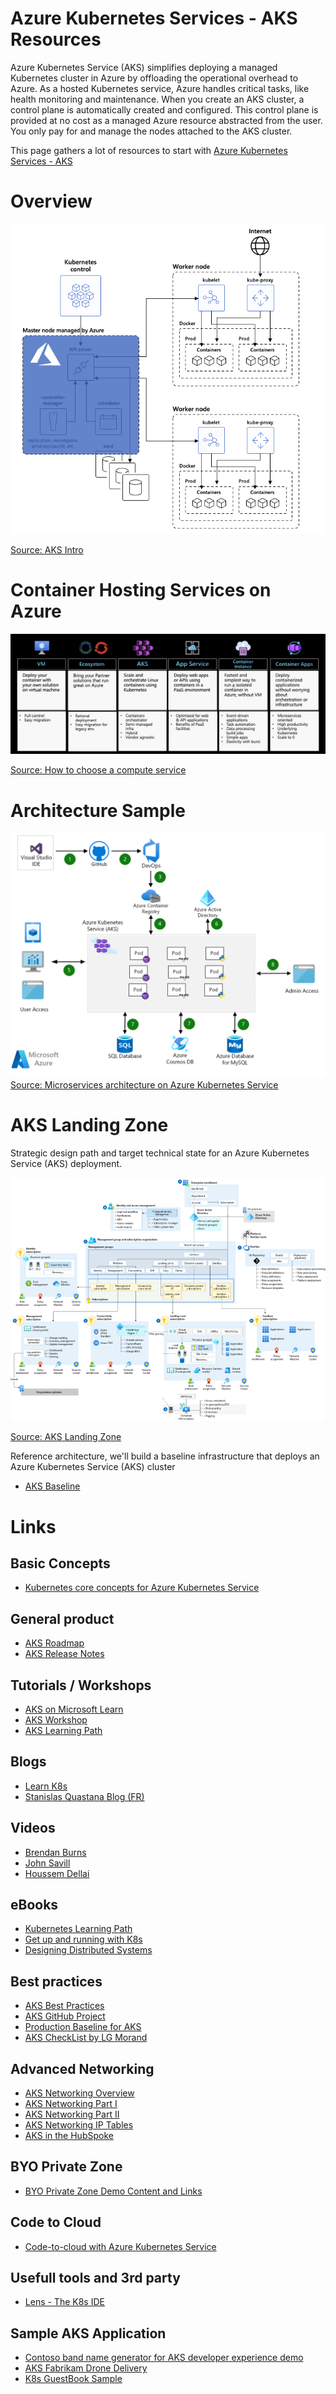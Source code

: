 # Azure Kubernetes Services - AKS Resources

Azure Kubernetes Service (AKS) simplifies deploying a managed Kubernetes cluster in Azure by offloading the operational overhead to Azure. As a hosted Kubernetes service, Azure handles critical tasks, like health monitoring and maintenance. When you create an AKS cluster, a control plane is automatically created and configured. This control plane is provided at no cost as a managed Azure resource abstracted from the user. You only pay for and manage the nodes attached to the AKS cluster.

This page gathers a lot of resources to start with [Azure Kubernetes Services - AKS](https://learn.microsoft.com/en-us/azure/aks/)

# Overview
 ![AKS 101](./media/aks-101.png)

 [Source: AKS Intro](https://learn.microsoft.com/en-us/azure/aks/intro-kubernetes)

# Container Hosting Services on Azure
 ![Container Hosting Service on Azure](./media/containers-comparison.png)

 [Source: How to choose a compute service](https://learn.microsoft.com/en-us/azure/architecture/guide/technology-choices/compute-decision-tree#choose-a-candidate-service)


# Architecture Sample
 ![AKS Architecture](./media/aks-architecture.png)
[Source: Microservices architecture on Azure Kubernetes Service](https://learn.microsoft.com/en-us/azure/architecture/browse/?terms=aks)

# AKS Landing Zone
Strategic design path and target technical state for an Azure Kubernetes Service (AKS) deployment.

 ![AKS Landing Zone](./media/aks-landingzone.png)

 [Source: AKS Landing Zone](https://docs.microsoft.com/en-us/azure/cloud-adoption-framework/scenarios/app-platform/aks/landing-zone-accelerator)

Reference architecture, we'll build a baseline infrastructure that deploys an Azure Kubernetes Service (AKS) cluster
- [AKS Baseline](https://docs.microsoft.com/en-us/azure/architecture/reference-architectures/containers/aks/secure-baseline-aks)

# Links

## Basic Concepts
 - [Kubernetes core concepts for Azure Kubernetes Service](https://learn.microsoft.com/en-us/azure/aks/concepts-clusters-workloads)

## General product 
- [AKS Roadmap](https://github.com/Azure/AKS/projects/1)
- [AKS Release Notes](https://github.com/Azure/AKS/releases)

## Tutorials / Workshops

 - [AKS on Microsoft Learn](https://docs.microsoft.com/en-us/learn/browse/?expanded=azure&filter-products=kub&products=azure-kubernetes-service)
 - [AKS Workshop](https://docs.microsoft.com/en-us/learn/modules/aks-workshop/)
 - [AKS Learning Path](https://azure.microsoft.com/en-us/resources/kubernetes-learning-path/)

## Blogs

 - [Learn K8s](https://learnk8s.io/blog)
 - [Stanislas Quastana Blog (FR)](https://stanislas.io/?s=aks)

## Videos

 - [Brendan Burns](https://www.youtube.com/playlist?list=PLLasX02E8BPCrIhFrc_ZiINhbRkYMKdPT)
 - [John Savill](https://www.youtube.com/c/NTFAQGuy/search?query=aks)
 - [Houssem Dellai](https://www.youtube.com/playlist?list=PLpbcUe4chE79sB7Jg7B4z3HytqUUEwcNE)

## eBooks

 - [Kubernetes Learning Path](https://azure.microsoft.com/en-us/resources/kubernetes-learning-path/)
 - [Get up and running with K8s](https://azure.microsoft.com/en-us/resources/kubernetes-ebook-collection/)
 - [Designing Distributed Systems](https://azure.microsoft.com/en-us/resources/designing-distributed-systems/)

## Best practices 
 - [AKS Best Practices](https://docs.microsoft.com/en-us/azure/aks/best-practices)
 - [AKS GitHub Project](https://github.com/Azure/AKS)
 - [Production Baseline for AKS](https://docs.microsoft.com/en-us/azure/architecture/reference-architectures/containers/aks/secure-baseline-aks)
 - [AKS CheckList by LG Morand](https://www.the-aks-checklist.com/)

## Advanced Networking 
- [AKS Networking Overview](https://blog.stevegriffith.nyc/posts/aks-networking/)
- [AKS Networking Part I](https://blog.stevegriffith.nyc/posts/aks-networking-part1)
- [AKS Networking Part II](https://blog.stevegriffith.nyc/posts/aks-networking-part2)
- [AKS Networking IP Tables](https://blog.stevegriffith.nyc/posts/aks-networking-iptables)
- [AKS in the HubSpoke](https://techcommunity.microsoft.com/t5/azure-developer-community-blog/aks-the-elephant-in-the-hub-amp-spoke-room-deep-dive/ba-p/3635985#content)

## BYO Private Zone
- [BYO Private Zone Demo Content and Links](https://github.com/swgriffith/azure-guides/tree/master/dns)

## Code to Cloud
 - [Code-to-cloud with Azure Kubernetes Service](https://techcommunity.microsoft.com/t5/apps-on-azure-blog/code-to-cloud-with-azure-kubernetes-service-aks/ba-p/3669916)

## Usefull tools and 3rd party

 - [Lens - The K8s IDE](https://k8slens.dev/)
 

## Sample AKS Application

 - [Contoso band name generator for AKS developer experience demo](https://github.com/sabbour/contoso-names)
 - [AKS Fabrikam Drone Delivery](https://github.com/mspnp/aks-fabrikam-dronedelivery)
 - [K8s GuestBook Sample](https://kubernetes.io/docs/tutorials/stateless-application/guestbook/)

